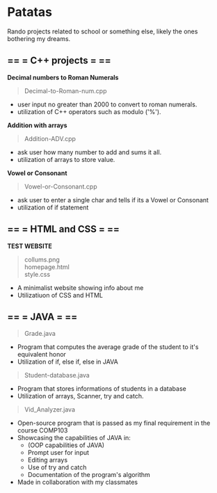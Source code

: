 # Patatas

Rando projects related to school or something else, likely the ones bothering my dreams.

## == = C++ projects = ==

  **Decimal numbers to Roman Numerals**
  >Decimal-to-Roman-num.cpp
  
   - user input no greater than 2000 to convert to roman numerals.
   - utilization of C++ operators such as modulo ('%').
    
  **Addition with arrays**
  >Addition-ADV.cpp
  
   - ask user how many number to add and sums it all.
   - utilization of arrays to store value.
   
 **Vowel or Consonant**
 >Vowel-or-Consonant.cpp
 
  - ask user to enter a single char and tells if its a Vowel or Consonant
  - utilization of if statement


## == = HTML and CSS = ==

  **TEST WEBSITE**
  >collums.png
  \
  >homepage.html
  \
  >style.css
   - A minimalist website showing info about me
   - Utilizatiuon of CSS and HTML
   
   
## == = JAVA = ==
 > Grade.java
 - Program that computes the average grade of the student to it's equivalent honor
 - Utilization of if, else if, else in JAVA

 > Student-database.java
 - Program that stores informations of students in a database
 - Utilization of arrays, Scanner, try and catch.

 > Vid_Analyzer.java
 - Open-source program that is passed as my final requirement in the course COMP103
 - Showcasing the capabilities of JAVA in:
   * (OOP capabilities of JAVA)
   * Prompt user for input
   * Editing arrays
   * Use of try and catch
   * Documentation of the program's algorithm
 - Made in collaboration with my classmates
